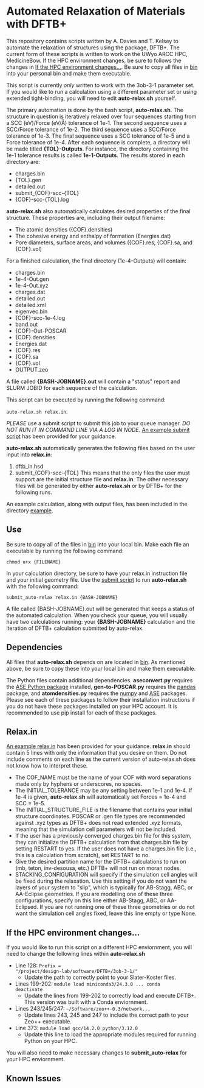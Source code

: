 # Automated Relaxation of Materials with DFTB+
This repository contains scripts written by A. Davies and T. Kelsey to automate the relaxation of structures using the package, DFTB+. The current form of these scripts is written to work on the UWyo ARCC HPC, MedicineBow. If the HPC environment changes, be sure to follows the changes in [If the HPC environment changes...](#if-the-hpc-environment-changes). Be sure to copy all files in [bin](https://github.com/ADavies2/Auto-DFTB-Relax/tree/main/bin) into your personal bin and make them executable.

This script is currently *only* written to work with the 3ob-3-1 parameter set. If you would like to run a calculation using a different parameter set or using extended tight-binding, you will need to edit **auto-relax.sh** yourself. 

The primary automation is done by the bash script, **auto-relax.sh**. The structure in question is iteratively relaxed over four sequences starting from a SCC (eV)/Force (eV/Å) tolerance of 1e-1. The second sequence uses a SCC/Force tolerance of 1e-2. The third sequence uses a SCC/Force tolerance of 1e-3. The final sequence uses a SCC tolerance of 1e-5 and a Force tolerance of 1e-4. After each sequence is complete, a directory will be made titled **{TOL}-Outputs**. For instance, the directory containing the 1e-1 tolerance results is called **1e-1-Outputs**. The results stored in each directory are:
- charges.bin
- {TOL}.gen
- detailed.out
- submit_{COF}-scc-{TOL}
- {COF}-scc-{TOL}.log

**auto-relax.sh** also automatically calculates desired properties of the final structure. These properties are, including their output filename:
- The atomic densities ({COF}.densities)
- The cohesive energy and enthalpy of formation (Energies.dat)
- Pore diameters, surface areas, and volumes ({COF}.res, {COF}.sa, and {COF}.vol)

For a finished calculation, the final directory (1e-4-Outputs) will contain:
- charges.bin
- 1e-4-Out.gen
- 1e-4-Out.xyz
- charges.dat 
- detailed.out
- detailed.xml 
- eigenvec.bin
- {COF}-scc-1e-4.log
- band.out 
- {COF}-Out-POSCAR
- {COF}.densities
- Energies.dat
- {COF}.res
- {COF}.sa
- {COF}.vol
- OUTPUT.zeo

A file called **{BASH-JOBNAME}.out** will contain a "status" report and SLURM JOBID for each sequence of the calculation.

This script can be executed by running the following command: 

<code>auto-relax.sh relax.in</code>. 

*PLEASE* use a submit script to submit this job to your queue manager. *DO NOT RUN IT IN COMMAND LINE VIA A LOG IN NODE.* [An example submit script](https://github.com/ADavies2/Auto-DFTB-Relax/tree/main/bin/submit_auto-relax) has been provided for your guidance.

**auto-relax.sh** automatically generates the following files based on the user input into **relax.in**:
1. dftb_in.hsd 
2. submit_{COF}-scc-{TOL}
This means that the only files the user must support are the initial structure file and **relax.in**. The other necessary files will be generated by either **auto-relax.sh** or by DFTB+ for the following runs. 

An example calculation, along with output files, has been included in the directory [example](https://github.com/ADavies2/Auto-DFTB-Relax/tree/main/submit_auto-relax/example/).

## Use

Be sure to copy all of the files in [bin](https://github.com/ADavies2/Auto-DFTB-Relax/tree/main/submit_auto-relax/bin/) into your local bin. Make each file an executable by running the following command:

<code>chmod u+x {FILENAME}</code> 

In your calculation directory, be sure to have your relax.in instruction file and your initial geometry file. Use the [submit script](https://github.com/ADavies2/Auto-DFTB-Relax/tree/main/bin/submit_auto-relax) to run **auto-relax.sh** with the following command:

<code>submit_auto-relax relax.in {BASH-JOBNAME}</code>

A file called {BASH-JOBNAME}.out will be generated that keeps a status of the automated calculation. When you check your queue, you will usually have two calculations running: your **{BASH-JOBNAME}** calculation and the iteration of DFTB+ calculation submitted by auto-relax.

## Dependencies

All files that **auto-relax.sh** depends on are located in [bin](https://github.com/ADavies2/Auto-DFTB-Relax/tree/main/submit_auto-relax/bin/). As mentioned above, be sure to copy these into your local bin and make them executable. 

The Python files contain additional dependencies. **aseconvert.py** requires the [ASE Python package](https://wiki.fysik.dtu.dk/ase/install.html) installed, **gen-to-POSCAR.py** requires the [pandas](https://pandas.pydata.org/docs/getting_started/install.html) package, and **atomdensities.py** requires the [numpy](https://numpy.org/install/) and [ASE](https://wiki.fysik.dtu.dk/ase/install.html) packages. Please see each of these packages to follow their installation instructions if you do not have these packages installed on your HPC account. It is recommended to use pip install for each of these packages.

## Relax.in

 [An example relax.in](https://github.com/ADavies2/Auto-DFTB-Relax/tree/main/submit_auto-relax/example/relax.in) has been provided for your guidance. **relax.in** should contain 5 lines with only the information that you desire on them. Do not include comments on each line as the current version of auto-relax.sh does not know how to interpret these.

- The COF_NAME must be the name of your COF with word separations made only by hyphens or underscores, no spaces.
- The INITIAL_TOLERANCE may be any setting between 1e-1 and 1e-4. If 1e-4 is given, **auto-relax.sh** will automatically set Forces = 1e-4 and SCC = 1e-5. 
- The INITIAL_STRUCTURE_FILE is the filename that contains your initial structure coordinates. POSCAR or .gen file types are recommended against .xyz types as DFTB+ does not read extended .xyz formats, meaning that the simulation cell parameters will not be included. 
- If the user has a previously converged charges.bin file for this system, they can initialize the DFTB+ calculation from that charges.bin file by setting RESTART to yes. If the user does not have a charges.bin file (i.e., this is a calculation from scratch), set RESTART to no.
- Give the desired partition name for the DFTB+ calculations to run on (mb, teton, inv-desousa, etc.) DFTB+ will not run on moran nodes.
- STACKING_CONFIGURATION will specify if the simulation cell angles will be fixed during the relaxation. Use this setting if you do not want the layers of your system to "slip", which is typically for AB-Stagg, ABC, or AA-Eclipse geometries. If you are modelling one of these three configurations, specify on this line either AB-Stagg, ABC, or AA-Eclipsed. If you are not running one of these three geometries or do not want the simulation cell angles fixed, leave this line empty or type None.

## If the HPC environment changes...

If you would like to run this script on a different HPC enviornment, you will need to change the following lines within **auto-relax.sh**

- Line 128: <code>Prefix = "/project/design-lab/software/DFTB+/3ob-3-1/"</code>
    - Update the path to correctly point to your Slater-Koster files. 
- Lines 199-202: <code>module load miniconda3/24.3.0 ... conda deactivate</code>
    - Update the lines from 199-202 to correctly load and execute DFTB+. This version was built with a Conda enviornment.
- Lines 243/245/247: <code>~/Software/zeo++-0.3/network...</code>
    - Update lines 243, 245 and 247 to include the correct path to your Zeo++ executable. 
- Line 373: <code>module load gcc/14.2.0 python/3.12.0</code>
    - Update this line to load the appropriate modules required for running Python on your HPC.

You will also need to make necessary changes to **submit_auto-relax** for your HPC enviornment.

## Known Issues

